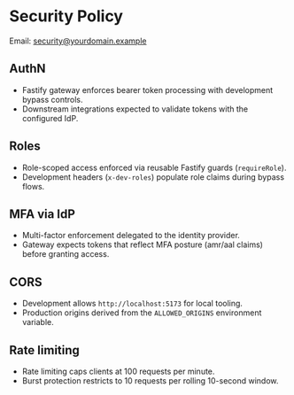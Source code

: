 # Security Policy

Email: security@yourdomain.example

## AuthN

- Fastify gateway enforces bearer token processing with development bypass controls.
- Downstream integrations expected to validate tokens with the configured IdP.

## Roles

- Role-scoped access enforced via reusable Fastify guards (`requireRole`).
- Development headers (`x-dev-roles`) populate role claims during bypass flows.

## MFA via IdP

- Multi-factor enforcement delegated to the identity provider.
- Gateway expects tokens that reflect MFA posture (amr/aal claims) before granting access.

## CORS

- Development allows `http://localhost:5173` for local tooling.
- Production origins derived from the `ALLOWED_ORIGINS` environment variable.

## Rate limiting

- Rate limiting caps clients at 100 requests per minute.
- Burst protection restricts to 10 requests per rolling 10-second window.
